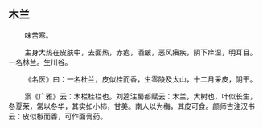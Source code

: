 ## 木兰
<p>&emsp;&emsp;
味苦寒。
</p>
<p>&emsp;&emsp;
主身大热在皮肤中，去面热，赤疱，酒皶，恶风瘨疾，阴下痒湿，明耳目。一名林兰。生川谷。
</p>
<p>&emsp;&emsp;
《名医》曰：一名杜兰，皮似桂而香，生零陵及太山，十二月采皮，阴干。
</p>
<p>&emsp;&emsp;
案《广雅》云：木栏桂栏也。刘逵注蜀都赋云：木兰，大树也，叶似长生，冬夏荣，常以冬华，其实如小柿，甘美。南人以为梅，其皮可食。颜师古注汉书云：皮似椒而香，可作面膏药。
</p>